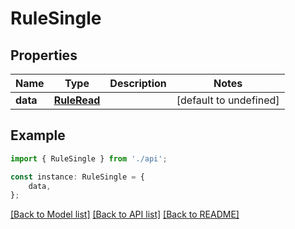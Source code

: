 # RuleSingle


## Properties

Name | Type | Description | Notes
------------ | ------------- | ------------- | -------------
**data** | [**RuleRead**](RuleRead.md) |  | [default to undefined]

## Example

```typescript
import { RuleSingle } from './api';

const instance: RuleSingle = {
    data,
};
```

[[Back to Model list]](../README.md#documentation-for-models) [[Back to API list]](../README.md#documentation-for-api-endpoints) [[Back to README]](../README.md)
